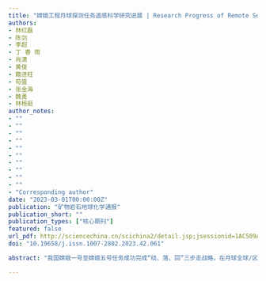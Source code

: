 ```yaml
---
title: "嫦娥工程月球探测任务遥感科学研究进展 | Research Progress of Remote Sensing for the Chang'E Lunar Exploration Mission"
authors:
- 林红磊
- 陈剑
- 李超
- 丁 春 雨
- 肖潇
- 黄俊
- 籍进柱
- 芶盛
- 张金海
- 魏勇
- 林杨挺
author_notes:
- ""
- ""
- ""
- ""
- ""
- ""
- ""
- ""
- ""
- ""
- "Corresponding author"
date: "2023-03-01T00:00:00Z"
publication: "矿物岩石地球化学通报"
publication_short: ""
publication_types: ["核心期刊"]
featured: false
url_pdf: http://sciencechina.cn/scichina2/detail.jsp;jsessionid=1AC509A6CF2A785EF4B466BD306933F3?detailType=1&internal_id=7522539&CID=1593dba99ae84d5884e5e58f89618f51
doi: "10.19658/j.issn.1007-2802.2023.42.061"

abstract: "我国嫦娥一号至嫦娥五号任务成功完成“绕、落、回”三步走战略，在月球全球/区域尺度、月表原位尺度及样品微观尺度取得系列成果：1）基于多源遥感数据构建了全月球物理场模型，揭示月球热演化阶段性特征；2）利用高分辨率影像与雷达数据识别出嫦娥四号着陆区40米深度内三层月壤结构，发现22亿年前火山活动证据；3）嫦娥五号光谱数据反演获得采样区平均67 ppm水含量，刷新月球中纬度水文认知。本文系统梳理嫦娥工程在月表物性、形貌结构、物质组成及浅层构造的遥感突破，并展望未来月球基地选址探测中多源遥感协同技术路线。"

---
```


